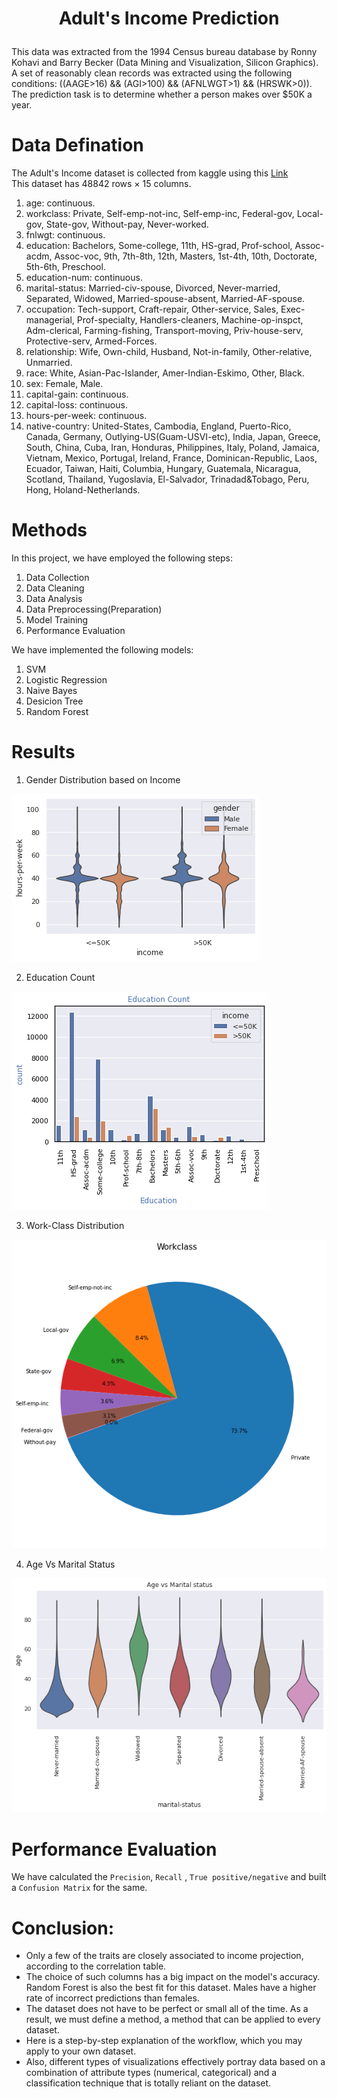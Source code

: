 # <p align = "center"> Adult's Income Prediction </p>

This data was extracted from the 1994 Census bureau database by Ronny Kohavi and Barry Becker (Data Mining and Visualization, Silicon Graphics). A set of reasonably clean records was extracted using the following conditions: ((AAGE>16) && (AGI>100) && (AFNLWGT>1) && (HRSWK>0)). <br>
The prediction task is to determine whether a person makes over $50K a year.

# Data Defination
The Adult's Income dataset is collected from kaggle using this <a href = "https://www.kaggle.com/uciml/adult-census-income"> Link </a> <br>
This dataset has 48842 rows × 15 columns. <br>

1. age: continuous.
2. workclass: Private, Self-emp-not-inc, Self-emp-inc, Federal-gov, Local-gov, State-gov, Without-pay, Never-worked.
3. fnlwgt: continuous.
4. education: Bachelors, Some-college, 11th, HS-grad, Prof-school, Assoc-acdm, Assoc-voc, 9th, 7th-8th, 12th, Masters, 1st-4th, 10th, Doctorate, 5th-6th, Preschool.
5. education-num: continuous.
6. marital-status: Married-civ-spouse, Divorced, Never-married, Separated, Widowed, Married-spouse-absent, Married-AF-spouse.
7. occupation: Tech-support, Craft-repair, Other-service, Sales, Exec-managerial, Prof-specialty, Handlers-cleaners, Machine-op-inspct, Adm-clerical, Farming-fishing, Transport-moving, Priv-house-serv, Protective-serv, Armed-Forces.
8. relationship: Wife, Own-child, Husband, Not-in-family, Other-relative, Unmarried.
9. race: White, Asian-Pac-Islander, Amer-Indian-Eskimo, Other, Black.
10. sex: Female, Male.
11. capital-gain: continuous.
12. capital-loss: continuous.
13. hours-per-week: continuous.
14. native-country: United-States, Cambodia, England, Puerto-Rico, Canada, Germany, Outlying-US(Guam-USVI-etc), India, Japan, Greece, South, China, Cuba, Iran, Honduras, Philippines, Italy, Poland, Jamaica, Vietnam, Mexico, Portugal, Ireland, France, Dominican-Republic, Laos, Ecuador, Taiwan, Haiti, Columbia, Hungary, Guatemala, Nicaragua, Scotland, Thailand, Yugoslavia, El-Salvador, Trinadad&Tobago, Peru, Hong, Holand-Netherlands.

# Methods
In this project, we have employed the following steps:

1. Data Collection
2. Data Cleaning
3. Data Analysis
4. Data Preprocessing(Preparation)
5. Model Training
6. Performance Evaluation

We have implemented the following models: <br>

1. SVM
2. Logistic Regression
3. Naive Bayes
4. Desicion Tree
5. Random Forest

# Results
1. Gender Distribution based on Income
<img src = "Images/gender.png">

2. Education Count 
<img src = "Images/Education Count.png">

3. Work-Class Distribution
<img src ="Images/Workclass.png">

4. Age Vs Marital Status
<img src = "Images/Age Vs Marital Status.png">

# Performance Evaluation
We have calculated the `Precision`, `Recall` , `True positive/negative` and built a `Confusion Matrix` for the same.

# Conclusion:
* Only a few of the traits are closely associated to income projection, according to the correlation table. <br>
* The choice of such columns has a big impact on the model's accuracy. Random Forest is also the best fit for this dataset. Males have a higher rate of incorrect predictions than females. <br>
* The dataset does not have to be perfect or small all of the time. As a result, we must define a method, a method that can be applied to every dataset. <br>
* Here is a step-by-step explanation of the workflow, which you may apply to your own dataset. <br>
* Also, different types of visualizations effectively portray data based on a combination of attribute types (numerical, categorical) and a classification technique that is totally reliant on the dataset.
